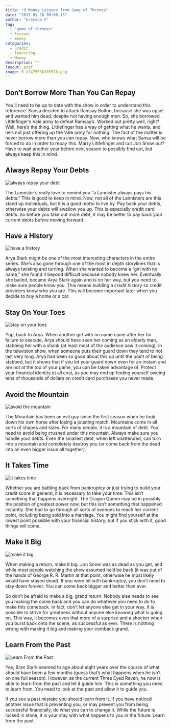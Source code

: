 ```yaml
---
title: "8 Money Lessons from Game of Thrones"
date: "2017-01-16 09:00:13"
author: "Greyson F"
tag:
  - "game of thrones"
  - lessons
  - money
categories:
  - Credit
  - Investing
  - Money
description: ""
layout: post
image: 6-e1475530103570.png
---
```


## Don’t Borrow More Than You Can Repay

You’ll need to be up to date with the show in order to understand this reference. Sansa decided to attack Ramsay Bolton, because she was upset and wanted him dead, despite not having enough men. So, she borrowed Littlefinger’s Vale army to defeat Ramsay’s. Worked out pretty well, right? Well, here’s the thing. Littlefinger has a way of getting what he wants, and he’s not just offering up the Vale army for nothing. The fact of the matter is never borrow more than you can repay. Now, who knows what Sansa will be forced to do in order to repay this. Marry Littlefinger and cut Jon Snow out? Have to wait another year before next season to possibly find out, but always keep this in mind.

## Always Repay Your Debts

![always repay your debt](/posts/shutterstock_72076102.jpg)

The Lannister’s really love to remind you “a Lannister always pays his debts.” This is good to keep in mind. Now, not all of the Lannisters are this stand up individuals, but it is a good motto to live by. Pay back your debts, otherwise your debts will swallow you up. This is especially credit card debts. So before you take out more debt, it may be better to pay back your current debts before moving forward.

## Have a History

![have a history](/posts/shutterstock_270813506.jpg)

Arya Stark might be one of the most interesting characters in the entire series. She’s also gone through one of the most in depth storylines that is always twisting and turning. When she wanted to become a “girl with no name,” she found it beyond difficult because nobody knew her. Eventually she bailed, became Arya Stark again and is on her way, but you need to make sure people know you. This means building a credit history so credit providers know who you are. This will become important later when you decide to buy a home or a car.

## Stay On Your Toes

![stay on your toes](/posts/shutterstock_366405779.jpg)

Yup, back to Arya. When another girl with no name came after her for failure to execute, Arya should have seen her coming as an elderly man, stabbing her with a shank (at least most of the audience saw it coming). In the television show, when someone puts their guard down they tend to not last very long. Arya had been so good about this up until the point of being stabbed, but it shows that if you let your guard down even for an instant and are not at the top of your game, you can be taken advantage of. Protect your financial identity at all cost, as you may end up finding yourself oweing tens of thousands of dollars on credit card purchases you never made.

## Avoid the Mountain

![avoid the mountain](/posts/shutterstock_332695790.jpg)

The Mountain has been an evil guy since the first season when he took down his own horse after losing a jousting match. Mountains come in all sorts of shapes and sizes. For many people, it is a mountain of debt. You need to avoid being crushed under this mountain. Always make sure you handle your debts. Even the smallest debt, when left unattended, can turn into a mountain and completely destroy you (or come back from the dead into an even bigger issue all together).

## It Takes Time

![it takes time](/posts/shutterstock_449823880.jpg)

Whether you are battling back from bankruptcy or just trying to build your credit score in general, it is necessary to take your time. This isn’t something that happens overnight. The Dragon Queen may be in possibly the position of greatest power now, but this isn’t something that happened instantly. She had to go through all sorts of avenues to reach her current point, including being sold into a marriage. You might find yourself at the lowest point possible with your financial history, but if you stick with it, good things will come.

## Make it Big

![make it big](/posts/shutterstock_372930628.jpg)

When making a return, make it big. Jon Snow was as dead as you get, and while most people watching the show assumed he’d be back (it was out of the hands of George R. R. Martin at that point, otherwise he most likely would have stayed dead). If you were hit with bankruptcy, you don’t need to stay down forever. You can come back bigger and better than ever.

So don’t be afraid to make a big, grand return. Nobody else needs to see you making the come back and you can do whatever you need to do to make this comeback. In fact, don’t let anyone else get in your way. It is possible to strive for greatness without anyone else knowing what is going on. This way, it becomes even that more of a surprise and a shocker when you burst back onto the scene, as successful as ever. There is nothing wrong with making it big and making your comback grand.

## Learn From the Past

![Learn From the Past](/posts/shutterstock_261913334.jpg)

Yes, Bran Stark seemed to age about eight years over the course of what should have been a few months (guess that’s what happens when he isn’t on one full season). However, as the current Three Eyed Raven, he now is able to learn from the past and let it guide him. This is something you need to learn from. You need to look at the past and allow it to guide you.

If you see a past mistake you should learn from it. If you have noticed another issue that is preventing you, or may prevent you from being successful financially, do what you can to change it. While the future is locked in stone, it is your stay with what happens to you in the future. Learn from the past.
